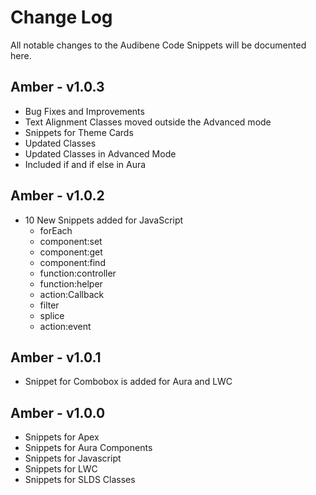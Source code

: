 # Change Log
All notable changes to the Audibene Code Snippets will be documented here.

## Amber - v1.0.3 
- Bug Fixes and Improvements
- Text Alignment Classes moved outside the Advanced mode
- Snippets for Theme Cards
- Updated Classes
- Updated Classes in Advanced Mode 
- Included if and if else in Aura

## Amber - v1.0.2 
- 10 New Snippets added for JavaScript
    - forEach
    - component:set
    - component:get
    - component:find
    - function:controller
    - function:helper
    - action:Callback
    - filter
    - splice
    - action:event

## Amber - v1.0.1 
- Snippet for Combobox is added for Aura and LWC 

## Amber - v1.0.0
- Snippets for Apex
- Snippets for Aura Components
- Snippets for Javascript
- Snippets for LWC
- Snippets for SLDS Classes 